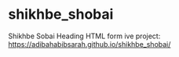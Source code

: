 # shikhbe_shobai
Shikhbe Sobai Heading
HTML form ive project: https://adibahabibsarah.github.io/shikhbe_shobai/
